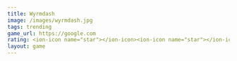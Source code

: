 ```yaml
---
title: Wyrmdash
image: /images/wyrmdash.jpg
tags: trending
game_url: https://google.com
rating: <ion-icon name="star"></ion-icon><ion-icon name="star"></ion-icon><ion-icon name="star"></ion-icon><ion-icon name="star-outline"></ion-icon><ion-icon name="star-outline"></ion-icon>
layout: game
---
```

